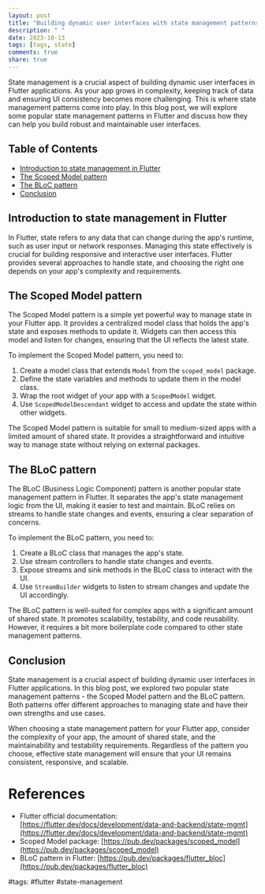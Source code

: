```yaml
---
layout: post
title: "Building dynamic user interfaces with state management patterns in Flutter"
description: " "
date: 2023-10-13
tags: [tags, state]
comments: true
share: true
---
```


State management is a crucial aspect of building dynamic user interfaces in Flutter applications. As your app grows in complexity, keeping track of data and ensuring UI consistency becomes more challenging. This is where state management patterns come into play. In this blog post, we will explore some popular state management patterns in Flutter and discuss how they can help you build robust and maintainable user interfaces.

## Table of Contents
- [Introduction to state management in Flutter](#introduction-to-state-management-in-flutter)
- [The Scoped Model pattern](#the-scoped-model-pattern)
- [The BLoC pattern](#the-bloc-pattern)
- [Conclusion](#conclusion)

## Introduction to state management in Flutter

In Flutter, state refers to any data that can change during the app's runtime, such as user input or network responses. Managing this state effectively is crucial for building responsive and interactive user interfaces. Flutter provides several approaches to handle state, and choosing the right one depends on your app's complexity and requirements.

## The Scoped Model pattern

The Scoped Model pattern is a simple yet powerful way to manage state in your Flutter app. It provides a centralized model class that holds the app's state and exposes methods to update it. Widgets can then access this model and listen for changes, ensuring that the UI reflects the latest state.

To implement the Scoped Model pattern, you need to:
1. Create a model class that extends `Model` from the `scoped_model` package.
2. Define the state variables and methods to update them in the model class.
3. Wrap the root widget of your app with a `ScopedModel` widget.
4. Use `ScopedModelDescendant` widget to access and update the state within other widgets.

The Scoped Model pattern is suitable for small to medium-sized apps with a limited amount of shared state. It provides a straightforward and intuitive way to manage state without relying on external packages.

## The BLoC pattern

The BLoC (Business Logic Component) pattern is another popular state management pattern in Flutter. It separates the app's state management logic from the UI, making it easier to test and maintain. BLoC relies on streams to handle state changes and events, ensuring a clear separation of concerns.

To implement the BLoC pattern, you need to:
1. Create a BLoC class that manages the app's state.
2. Use stream controllers to handle state changes and events.
3. Expose streams and sink methods in the BLoC class to interact with the UI.
4. Use `StreamBuilder` widgets to listen to stream changes and update the UI accordingly.

The BLoC pattern is well-suited for complex apps with a significant amount of shared state. It promotes scalability, testability, and code reusability. However, it requires a bit more boilerplate code compared to other state management patterns.

## Conclusion

State management is a crucial aspect of building dynamic user interfaces in Flutter applications. In this blog post, we explored two popular state management patterns - the Scoped Model pattern and the BLoC pattern. Both patterns offer different approaches to managing state and have their own strengths and use cases.

When choosing a state management pattern for your Flutter app, consider the complexity of your app, the amount of shared state, and the maintainability and testability requirements. Regardless of the pattern you choose, effective state management will ensure that your UI remains consistent, responsive, and scalable.

# References
- Flutter official documentation: [https://flutter.dev/docs/development/data-and-backend/state-mgmt](https://flutter.dev/docs/development/data-and-backend/state-mgmt)
- Scoped Model package: [https://pub.dev/packages/scoped_model](https://pub.dev/packages/scoped_model)
- BLoC pattern in Flutter: [https://pub.dev/packages/flutter_bloc](https://pub.dev/packages/flutter_bloc)

#tags: #flutter #state-management
